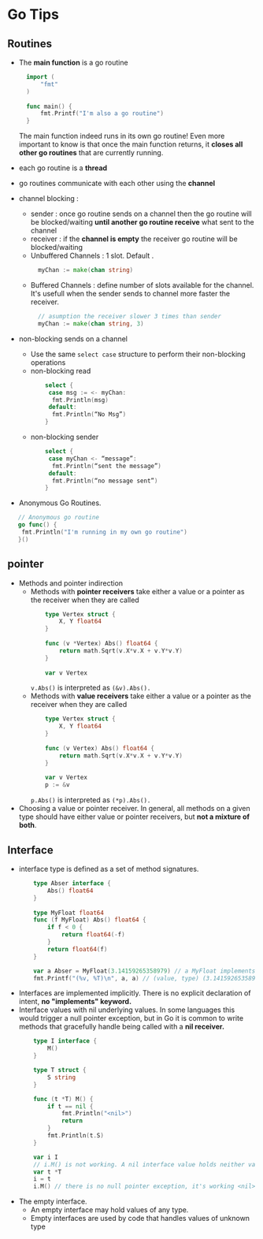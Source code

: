 # Go Tips

## Routines

- The **main function** is a go routine
  ```go
    import (
	    "fmt"
    )
    
    func main() {
	    fmt.Printf("I'm also a go routine")
    }
  ```
  The main function indeed runs in its own go routine! Even more important to know is that once the main function returns, it **closes all other go routines** that are currently running. 
- each go routine is a **thread**
- go routines communicate with each other using the **channel**
- channel blocking :
	- sender : once go routine sends on a channel then the go routine will be blocked/waiting **until another go routine receive** what sent to the channel
  	- receiver : if the **channel is empty** the receiver go routine will be blocked/waiting
  	- Unbuffered Channels : 1 slot. Default .
	    ```go
	      myChan := make(chan string)
	    ```
  	- Buffered Channels : define number of slots available for the channel. It's usefull when the sender sends to channel more faster the receiver.
	    ```go
	      // asumption the receiver slower 3 times than sender
	      myChan := make(chan string, 3)
	    ```
- non-blocking sends on a channel
	- Use the same `select case` structure to perform their non-blocking operations
	- non-blocking read
		```go
			select {
			 case msg := <- myChan:
			  fmt.Println(msg)
			 default:
			  fmt.Println(“No Msg”)
			}
		```
	- non-blocking sender
		```go
			select {
			 case myChan <- “message”:
			  fmt.Println(“sent the message”)
			 default:
			  fmt.Println(“no message sent”)
			}
		```
	
- Anonymous Go Routines.
 ```go
 	// Anonymous go routine
	go func() {
	 fmt.Println("I'm running in my own go routine")
	}()
 ```


## pointer

- Methods and pointer indirection
	-  Methods with **pointer receivers** take either a value or a pointer as the receiver when they are called
		```go
			type Vertex struct {
				X, Y float64
			}
			
			func (v *Vertex) Abs() float64 {
				return math.Sqrt(v.X*v.X + v.Y*v.Y)
			}
			
			var v Vertex
		```
		`v.Abs()` is interpreted as `(&v).Abs().`
	-  Methods with **value receivers** take either a value or a pointer as the receiver when they are called
		```go
			type Vertex struct {
				X, Y float64
			}
			
			func (v Vertex) Abs() float64 {
				return math.Sqrt(v.X*v.X + v.Y*v.Y)
			}
			
			var v Vertex
			p := &v
		```
		`p.Abs()` is interpreted as `(*p).Abs().`
- Choosing a value or pointer receiver. In general, all methods on a given type should have either value or pointer receivers, but **not a mixture of both**.

## Interface

- interface type is defined as a set of method signatures.
	```go
		type Abser interface {
			Abs() float64
		}
		
		type MyFloat float64
		func (f MyFloat) Abs() float64 {
			if f < 0 {
				return float64(-f)
			}
			return float64(f)
		}

		var a Abser = MyFloat(3.14159265358979) // a MyFloat implements Abser
		fmt.Printf("(%v, %T)\n", a, a) // (value, type) (3.141592653589793, main.MyFloat)
	```
- Interfaces are implemented implicitly. There is no explicit declaration of intent, **no "implements" keyword.**
- Interface values with nil underlying values. In some languages this would trigger a null pointer exception, but in Go it is common to write methods that gracefully handle being called with a **nil receiver.**
	```go
		type I interface {
			M()
		}

		type T struct {
			S string
		}

		func (t *T) M() {
			if t == nil {
				fmt.Println("<nil>")
				return
			}
			fmt.Println(t.S)
		}

		var i I 
		// i.M() is not working. A nil interface value holds neither value nor concrete type. Error
		var t *T
		i = t
		i.M() // there is no null pointer exception, it's working <nil>
	```
- The empty interface. 
	- An empty interface may hold values of any type.
	- Empty interfaces are used by code that handles values of unknown type

